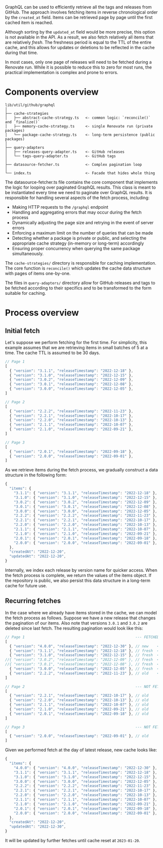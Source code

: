 GraphQL can be used to efficiently retrieve all the tags and releases from GitHub.
The approach involves fetching items in reverse chronological order by the `created_at` field.
Items can be retrieved page by page until the first cached item is reached.

Although sorting by the `updated_at` field would be more precise, this option is not available in the API.
As a result, we also fetch relatively all items that are relatively _fresh_.
The freshness period is equal to the TTL of the entire cache, and this allows for updates or deletions to be reflected in the cache during that time.

In most cases, only one page of releases will need to be fetched during a Renovate run.
While it is possible to reduce this to zero for most runs, the practical implementation is complex and prone to errors.

# Components overview

```
lib/util/github/graphql
│
├── cache-strategies
│   ├── abstract-cache-strategy.ts   <- common logic: `reconcile()` and `finalize()`
│   ├── memory-cache-strategy.ts     <- single Renovate run (private packages)
│   └── package-cache-strategy.ts    <- long-term persistence (public packages)
│
├── query-adapters
│   ├── releases-query-adapter.ts    <- GitHub releases
│   └── tags-query-adapter.ts        <- GitHub tags
│
├── datasource-fetcher.ts            <- Complex pagination loop
│
└── index.ts                         <- Facade that hides whole thing
```

The datasource-fetcher.ts file contains the core component that implements the logic for looping over paginated GraphQL results.
This class is meant to be instantiated every time we need to paginate over GraphQL results.
It is responsible for handling several aspects of the fetch process, including:

- Making HTTP requests to the `/graphql` endpoint
- Handling and aggregating errors that may occur during the fetch process
- Dynamically adjusting the page size and retrying in the event of server errors
- Enforcing a maximum limit on the number of queries that can be made
- Detecting whether a package is private or public, and selecting the appropriate cache strategy (in-memory or long-term) accordingly
- Ensuring proper concurrency when querying the same package simultaneously.

The `cache-strategies/` directory is responsible for caching implementation.
The core function is `reconcile()` which updates the cache data structure with pages of items one-by-one.

The files in `query-adapters/` directory allow for GitHub releases and tags to be fetched according to their specifics and to be transformed to the form suitable for caching.

# Process overview

## Initial fetch

Let's suppose we perform fetching for the first time.
For simplicity, this example assumes that we are retrieving items in small batches of 5 at a time.
The cache TTL is assumed to be 30 days.

```js
// Page 1
[
  { "version": "3.1.1", "releaseTimestamp": "2022-12-18" },
  { "version": "3.1.0", "releaseTimestamp": "2022-12-15" },
  { "version": "3.0.2", "releaseTimestamp": "2022-12-09" },
  { "version": "3.0.1", "releaseTimestamp": "2022-12-08" },
  { "version": "3.0.0", "releaseTimestamp": "2022-12-05" },
]

// Page 2
[
  { "version": "2.2.2", "releaseTimestamp": "2022-11-23" },
  { "version": "2.2.1", "releaseTimestamp": "2022-10-17" },
  { "version": "2.2.0", "releaseTimestamp": "2022-10-13" },
  { "version": "2.1.1", "releaseTimestamp": "2022-10-07" },
  { "version": "2.1.0", "releaseTimestamp": "2022-09-21" },
]

// Page 3
[
  { "version": "2.0.1", "releaseTimestamp": "2022-09-18" },
  { "version": "2.0.0", "releaseTimestamp": "2022-09-01" },
]
```

As we retrieve items during the fetch process, we gradually construct a data structure in the following form:

```js
{
  "items": {
    "3.1.1": { "version": "3.1.1", "releaseTimestamp": "2022-12-18" },
    "3.1.0": { "version": "3.1.0", "releaseTimestamp": "2022-12-15" },
    "3.0.2": { "version": "3.0.2", "releaseTimestamp": "2022-12-09" },
    "3.0.1": { "version": "3.0.1", "releaseTimestamp": "2022-12-08" },
    "3.0.0": { "version": "3.0.0", "releaseTimestamp": "2022-12-05" },
    "2.2.2": { "version": "2.2.2", "releaseTimestamp": "2022-11-23" },
    "2.2.1": { "version": "2.2.1", "releaseTimestamp": "2022-10-17" },
    "2.2.0": { "version": "2.2.0", "releaseTimestamp": "2022-10-13" },
    "2.1.1": { "version": "2.1.1", "releaseTimestamp": "2022-10-07" },
    "2.1.0": { "version": "2.1.0", "releaseTimestamp": "2022-09-21" },
    "2.0.1": { "version": "2.0.1", "releaseTimestamp": "2022-09-18" },
    "2.0.0": { "version": "2.0.0", "releaseTimestamp": "2022-09-01" },
  },
  "createdAt": "2022-12-20",
  "updatedAt": "2022-12-20",
}
```

Internally, we index each release by version name for quicker access.
When the fetch process is complete, we return the values of the items object.
If the repository is public, we also persist this data structure in a long-term cache for future use.

## Recurring fetches

In the case where we already have items stored in the cache, we can model the fetch process as follows.
Suppose we have a new release that changes the pagination of our items.
Also note that versions `3.0.1` and `3.0.2` are deleted since last fetch.
The resulting pagination would look like this:

```js
// Page 1                                                   --- FETCHED AND RECONCILED ---
[
  { "version": "4.0.0", "releaseTimestamp": "2022-12-30" }, // new    <- item cached
  { "version": "3.1.1", "releaseTimestamp": "2022-12-18" }, // fresh  <- item updated
  { "version": "3.1.0", "releaseTimestamp": "2022-12-15" }, // fresh  <- item updated
//{ "version": "3.0.2", "releaseTimestamp": "2022-12-09" }, // fresh  <- item deleted
//{ "version": "3.0.1", "releaseTimestamp": "2022-12-08" }, // fresh  <- item deleted
  { "version": "3.0.0", "releaseTimestamp": "2022-12-05" }, // fresh  <- item updated
  { "version": "2.2.2", "releaseTimestamp": "2022-11-23" }, // old    <- fetching stopped
]

// Page 2                                                   --- NOT FETCHED ---
[
  { "version": "2.2.1", "releaseTimestamp": "2022-10-17" }, // old
  { "version": "2.2.0", "releaseTimestamp": "2022-10-13" }, // old
  { "version": "2.1.1", "releaseTimestamp": "2022-10-07" }, // old
  { "version": "2.1.0", "releaseTimestamp": "2022-09-21" }, // old
  { "version": "2.0.1", "releaseTimestamp": "2022-09-18" }, // old
]

// Page 3                                                   --- NOT FETCHED ---
[
  { "version": "2.0.0", "releaseTimestamp": "2022-09-01" }, // old
]
```

Given we performed fetch at the day of latest release, new cache looks like:

```js
{
  "items": {
    "4.0.0": { "version": "4.0.0", "releaseTimestamp": "2022-12-30" },
    "3.1.1": { "version": "3.1.1", "releaseTimestamp": "2022-12-18" },
    "3.1.0": { "version": "3.1.0", "releaseTimestamp": "2022-12-15" },
    "3.0.0": { "version": "3.0.0", "releaseTimestamp": "2022-12-05" },
    "2.2.2": { "version": "2.2.2", "releaseTimestamp": "2022-11-23" },
    "2.2.1": { "version": "2.2.1", "releaseTimestamp": "2022-10-17" },
    "2.2.0": { "version": "2.2.0", "releaseTimestamp": "2022-10-13" },
    "2.1.1": { "version": "2.1.1", "releaseTimestamp": "2022-10-07" },
    "2.1.0": { "version": "2.1.0", "releaseTimestamp": "2022-09-21" },
    "2.0.1": { "version": "2.0.1", "releaseTimestamp": "2022-09-18" },
    "2.0.0": { "version": "2.0.0", "releaseTimestamp": "2022-09-01" },
  },
  "createdAt": "2022-12-20",
  "updatedAt": "2022-12-30",
}
```

It will be updated by further fetches until cache reset at `2023-01-20`.
